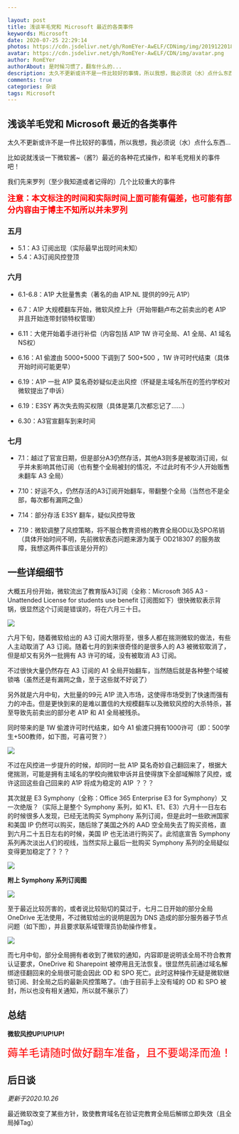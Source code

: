 ```yaml
---

layout: post
title: 浅谈羊毛党和 Microsoft 最近的各类事件
keywords: Microsoft
date: 2020-07-25 22:29:14
photos: https://cdn.jsdelivr.net/gh/RomEYer-AwELF/CDNimg/img/20191220181041.png
avatar: https://cdn.jsdelivr.net/gh/RomEYer-AwELF/CDN/img/avatar.png
author: RomEYer
authorAbout: 是时候习惯了，翻车什么的...
description: 太久不更新或许不是一件比较好的事情，所以我想，我必须说（水）点什么东西,比如说就浅谈一下微软酱~（酱?）最近的各种花式操作...
comments: true
categories: 杂谈
tags: Microsoft
---
```


## 浅谈羊毛党和 Microsoft 最近的各类事件

太久不更新或许不是一件比较好的事情，所以我想，我必须说（水）点什么东西...

比如说就浅谈一下微软酱~（酱?）最近的各种花式操作，和羊毛党相关的事件吧！

我们先来罗列（至少我知道或者记得的）几个比较重大的事件

**<font color=red size=4em>注意：本文标注的时间和实际时间上面可能有偏差，也可能有部分内容由于博主不知所以并未罗列</font>**

### 五月

* 5.1：A3 订阅出现（实际最早出现时间未知）
* 5.4：A3订阅风控登顶

### 六月

* 6.1-6.8：A1P 大批量售卖（著名的由 A1P.NL 提供的99元 A1P）

* 6.7：A1P 大规模翻车开始，微软风控上升（开始带翻卢布之前卖出的老 A1P 并且开始连带封锁特权管理）

* 6.11：大佬开始着手进行补偿（内容包括 A1P 1W 许可全局、A1 全局、A1 域名NS权）

* 6.16：A1 偷渡由 5000+5000 下调到了 500+500 ，1W 许可时代结束（具体开始时间可能更早）

* 6.19：A1P 一批 A1P 莫名奇妙疑似走出风控（怀疑是主域名所在的签约学校对微软提出了申诉）

* 6.19：E3SY 再次失去购买权限（具体是第几次都忘记了......）

* 6.30：A3官宣翻车到来时间

### 七月

* 7.1：越过了官宣日期，但是部分A3仍然存活，其他A3则多是被取消订阅，似乎并未影响其他订阅（也有整个全局被封的情况，不过此时有不少人开始贩售未翻车 A3 全局）

* 7.10：好运不久，仍然存活的A3订阅开始翻车，带翻整个全局（当然也不是全部，每次都有漏网之鱼）

* 7.14：部分存活 E3SY 翻车，疑似风控导致

* 7.19：微软调整了风控策略，将不服合教育资格的教育全局OD以及SPO吊销（具体开始时间不明，先前微软表态问题来源为属于 OD218307 的服务故障，我想这两件事应该是分开的）

## 一些详细细节

大概五月份开始，微软流出了教育版A3订阅（全称：Microsoft 365 A3 - Unattended License for students use benefit 订阅图如下）很快微软表示背锅，很显然这个订阅是错误的，将在六月三十日。

![](https://cdn.jsdelivr.net/gh/RomEYer-AwELF/CDNimg/img/A3-1.png)

六月下旬，随着微软给出的 A3 订阅大限将至，很多人都在揣测微软的做法，有些人主动取消了 A3 订阅。随着七月的到来很奇怪的是很多人的 A3 被微软取消了，但是却又有另外一批拥有 A3 许可的域，没有被取消 A3 订阅。

不过很快大量仍然存在 A3 订阅的 A1 全局开始翻车，当然随后就是各种整个域被锁咯（虽然还是有漏网之鱼，至于这些就不好说了）



另外就是六月中旬，大批量的99元 A1P 流入市场，这使得市场受到了快速而强有力的冲击。但是更快到来的是难以置信的大规模翻车以及微软风控的大杀特杀，甚至导致先前卖出的部分老 A1P 和 A1 全局被残杀。

同时带来的是 1W 偷渡许可时代结束，如今 A1 偷渡只拥有1000许可（即：500学生+500教师，如下图，可喜可贺？）

![](https://cdn.jsdelivr.net/gh/RomEYer-AwELF/CDNimg/img/M2.png)

不过在风控进一步提升的时候，却同时一批 A1P 莫名奇妙自己翻回来了，根据大佬揣测，可能是拥有主域名的学校向微软申诉并且使得旗下全部域解除了风控，或许这回这些自己回来的 A1P 将成为稳定的 A1P ？？？



其次就是 E3 Symphony（全称：Office 365 Enterprise E3 for Symphony）又一次绝版？（实际上是整个 Symphony 系列，如 K1、E1、E3）六月十一日左右的时候很多人发现，已经无法购买 Symphony 系列订阅，但是此时一些欧洲国家和美国 IP 仍然可以购买，随后除了美国之外的 AAD 空全局失去了购买资格，直到六月二十五日左右的时候，美国 IP 也无法进行购买了。此彻底宣告 Symphony 系列再次淡出人们的视线，当然实际上最后一批购买 Symphony 系列的全局疑似变得更加稳定了？？？

![](https://cdn.jsdelivr.net/gh/RomEYer-AwELF/CDNimg/img/M3.png)

**附上 Symphony 系列订阅图**

![](https://cdn.jsdelivr.net/gh/RomEYer-AwELF/CDNimg/img/M4.png)



至于最近比较厉害的，或者说比较贴切的莫过于，七月二日开始的部分全局 OneDrive 无法使用，不过微软给出的说明是因为 DNS 造成的部分服务器子节点问题（如下图），并且要求联系域管理员协助操作修复。

![](https://cdn.jsdelivr.net/gh/RomEYer-AwELF/CDNimg/img/M1.png)

而七月中旬，部分全局拥有者收到了微软的通知，内容即是说明该全局不符合教育认证要求，OneDrive 和 Sharepoint 被停用且无法恢复。很显然先前通过域名解绑途径翻回来的全局很可能会因此 OD 和 SPO 死亡。此时这种操作无疑是微软继锁订阅、封全局之后的最新风控策略了。（由于目前手上没有域的 OD 和 SPO 被封，所以也没有相关通知，所以就不展示了）

 ## 总结

**微软风控UP!UP!UP!**

<font color=red size=5em>薅羊毛请随时做好翻车准备，且不要竭泽而渔！</font>

## 后日谈

*更新于2020.10.26*

最近微软改变了某些方针，致使教育域名在验证完教育全局后解绑立即失效（且全局掉Tag）

